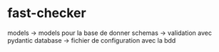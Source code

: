 # fast-checker

models ->  models pour la base de donner
schemas -> validation avec pydantic
database -> fichier de configuration avec la bdd